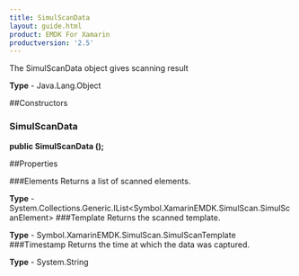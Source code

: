 ```yaml
---
title: SimulScanData
layout: guide.html 
product: EMDK For Xamarin 
productversion: '2.5' 
---
```

The SimulScanData object gives scanning result

**Type** - Java.Lang.Object

##Constructors
### SimulScanData 
**public SimulScanData ();**

##Properties

###Elements
Returns a list of scanned elements.

**Type** - System.Collections.Generic.IList<Symbol.XamarinEMDK.SimulScan.SimulScanElement>
###Template
Returns the scanned template.

**Type** - Symbol.XamarinEMDK.SimulScan.SimulScanTemplate
###Timestamp
Returns the time at which the data was captured.

**Type** - System.String


